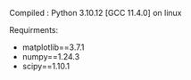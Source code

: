 Compiled : 
Python 3.10.12
[GCC 11.4.0] on linux

Requirments:

- matplotlib==3.7.1
- numpy==1.24.3
- scipy==1.10.1
